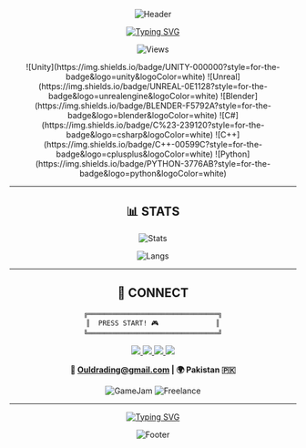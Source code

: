 <div align="center">

![Header](https://capsule-render.vercel.app/api?type=waving&color=gradient&customColorList=12,20,6,17,11&height=180&section=header&text=SAI%20OULDRADING&fontSize=60&fontColor=fff&animation=twinkling&fontAlignY=35)

[![Typing SVG](https://readme-typing-svg.demolab.com?font=Press+Start+2P&size=14&duration=2000&pause=500&color=FF006E&center=true&vCenter=true&width=600&lines=🎮+GAME+DEVELOPER;🎨+3D+ARTIST;💻+C%23+|+C%2B%2B+CODER;⚡+UNITY+|+UNREAL+PRO)](https://git.io/typing-svg)

![Views](https://komarev.com/ghpvc/?username=saiouldrading&color=blueviolet&style=flat-square)

</div>

<div align="center">
![Unity](https://img.shields.io/badge/UNITY-000000?style=for-the-badge&logo=unity&logoColor=white)
![Unreal](https://img.shields.io/badge/UNREAL-0E1128?style=for-the-badge&logo=unrealengine&logoColor=white)
![Blender](https://img.shields.io/badge/BLENDER-F5792A?style=for-the-badge&logo=blender&logoColor=white)
![C#](https://img.shields.io/badge/C%23-239120?style=for-the-badge&logo=csharp&logoColor=white)
![C++](https://img.shields.io/badge/C++-00599C?style=for-the-badge&logo=cplusplus&logoColor=white)
![Python](https://img.shields.io/badge/PYTHON-3776AB?style=for-the-badge&logo=python&logoColor=white)

</div>

---

<div align="center">

## 📊 STATS

![Stats](https://github-readme-stats.vercel.app/api?username=saiouldrading&show_icons=true&theme=radical&border_color=ff006e&bg_color=0d1117&title_color=ff006e&icon_color=00d9ff&text_color=ffffff&hide=contribs)

![Langs](https://github-readme-stats.vercel.app/api/top-langs/?username=saiouldrading&layout=compact&theme=radical&border_color=00d9ff&bg_color=0d1117&title_color=00d9ff)

</div>

---

<div align="center">

## 🤝 CONNECT

```
╔════════════════════════════════╗
║  PRESS START! 🎮              ║
╚════════════════════════════════╝
```

<a href="https://www.linkedin.com/in/muhammad-saim-a26349358/">
<img src="https://img.shields.io/badge/LINKEDIN-0077B5?style=for-the-badge&logo=linkedin&logoColor=white"/>
</a>
<a href="https://www.instagram.com/saimk.k18/">
<img src="https://img.shields.io/badge/INSTAGRAM-E4405F?style=for-the-badge&logo=instagram&logoColor=white"/>
</a>
<a href="mailto:Ouldrading@gmail.com">
<img src="https://img.shields.io/badge/EMAIL-D14836?style=for-the-badge&logo=gmail&logoColor=white"/>
</a>
<a href="https://github.com/saiouldrading">
<img src="https://img.shields.io/badge/GITHUB-181717?style=for-the-badge&logo=github&logoColor=white"/>
</a>

**📧 Ouldrading@gmail.com | 🌍 Pakistan 🇵🇰**

![GameJam](https://img.shields.io/badge/🎮_GAME_JAMS-READY-00D9FF?style=flat-square)
![Freelance](https://img.shields.io/badge/💼_FREELANCE-AVAILABLE-FFD700?style=flat-square)

</div>

---

<div align="center">

[![Typing SVG](https://readme-typing-svg.demolab.com?font=Press+Start+2P&size=11&duration=3000&pause=1000&color=FFD700&center=true&vCenter=true&width=500&lines=LET'S+BUILD+EPIC+GAMES!+🚀;OPEN+FOR+COLLABORATION!+✨)](https://git.io/typing-svg)

![Footer](https://capsule-render.vercel.app/api?type=waving&color=gradient&customColorList=12,20,6,17,11&height=100&section=footer)

</div>
